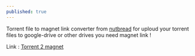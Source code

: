 ```yaml
---
published: true
---
```

Torrent file to magnet link converter from [nutbread](https://nutbread.github.io "nutbread")
for uploud your torrent files to google-drive or other drives you need magnet link !






Link :
[Torrent 2 magnet](https://sir-pouya.tk/t2m "Torrent 2 magnet")
